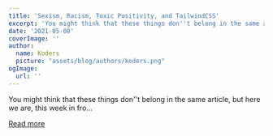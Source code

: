 ```yaml
---
title: 'Sexism, Racism, Toxic Positivity, and TailwindCSS'
excerpt: 'You might think that these things don''t belong in the same article, but here we are, this week in fro...'
date: '2021-05-08'
coverImage: ''
author:
  name: Koders
  picture: "assets/blog/authors/koders.png"
ogImage:
  url: ''
---
```


You might think that these things don''t belong in the same article, but here we are, this week in fro...

[Read more](https://dev.to/cher/sexism-racism-toxic-positivity-and-tailwindcss-cil)

